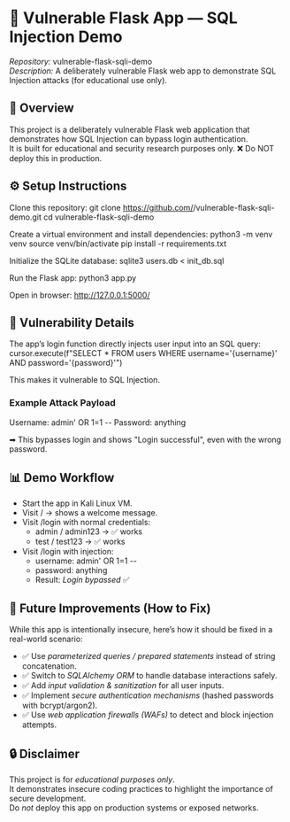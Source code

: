 # 🐍 Vulnerable Flask App — SQL Injection Demo

*Repository:* vulnerable-flask-sqli-demo  
*Description:* A deliberately vulnerable Flask web app to demonstrate SQL Injection attacks (for educational use only).  

## 📌 Overview
This project is a deliberately vulnerable Flask web application that demonstrates how SQL Injection can bypass login authentication.  
It is built for educational and security research purposes only. ❌ Do NOT deploy this in production.

## ⚙ Setup Instructions
Clone this repository:
git clone https://github.com/<your-username>/vulnerable-flask-sqli-demo.git
cd vulnerable-flask-sqli-demo

Create a virtual environment and install dependencies:
python3 -m venv venv
source venv/bin/activate
pip install -r requirements.txt

Initialize the SQLite database:
sqlite3 users.db < init_db.sql

Run the Flask app:
python3 app.py

Open in browser:
http://127.0.0.1:5000/

## 🔴 Vulnerability Details
The app’s login function directly injects user input into an SQL query:
cursor.execute(f"SELECT * FROM users WHERE username='{username}' AND password='{password}'")

This makes it vulnerable to SQL Injection.

### Example Attack Payload
Username:
admin' OR 1=1 --
Password:
anything

➡ This bypasses login and shows "Login successful", even with the wrong password.

## 📊 Demo Workflow
- Start the app in Kali Linux VM.  
- Visit / → shows a welcome message.  
- Visit /login with normal credentials:  
  - admin / admin123 → ✅ works  
  - test / test123 → ✅ works  
- Visit /login with injection:  
  - username: admin' OR 1=1 --  
  - password: anything  
  - Result: *Login bypassed* ✅

## 🚀 Future Improvements (How to Fix)
While this app is intentionally insecure, here’s how it should be fixed in a real-world scenario:
- ✅ Use *parameterized queries / prepared statements* instead of string concatenation.  
- ✅ Switch to *SQLAlchemy ORM* to handle database interactions safely.  
- ✅ Add *input validation & sanitization* for all user inputs.  
- ✅ Implement *secure authentication mechanisms* (hashed passwords with bcrypt/argon2).  
- ✅ Use *web application firewalls (WAFs)* to detect and block injection attempts.  

## 🔒 Disclaimer
This project is for *educational purposes only*.  
It demonstrates insecure coding practices to highlight the importance of secure development.  
Do *not* deploy this app on production systems or exposed networks.
